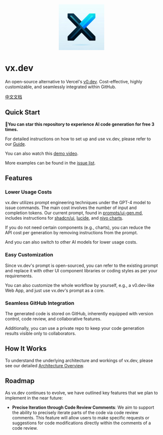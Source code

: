 <p align="center">
  <img width="150px" height="150px" src="./preview-ui/public/logo.jpg">
</p>

# vx.dev

An open-source alternative to Vercel's [v0.dev](https://v0.dev/). Cost-effective, highly customizable, and seamlessly integrated within GitHub.

[中文文档](./README.zh_CN.md)

## Quick Start

**🌟You can star this repository to experience AI code generation for free 3 times.**

For detailed instructions on how to set up and use vx.dev, please refer to our [Guide](./docs/quick-start.md).

You can also watch this [demo video](http://www.youtube.com/watch?v=J4LAOBRcu2c).

More examples can be found in the [issue list](https://github.com/Yuyz0112/vx.dev/issues?q=is%3Aissue+label%3Aui-gen%2Cvue-ui-gen).

## Features

### Lower Usage Costs

vx.dev utilizes prompt engineering techniques under the GPT-4 model to issue commands. The main cost involves the number of input and completion tokens. Our current prompt, found in [prompts/ui-gen.md](./prompts/ui-gen.md), includes instructions for [shadcn/ui](https://ui.shadcn.com/), [lucide](https://lucide.dev/), and [nivo charts](https://nivo.rocks/).

If you do not need certain components (e.g., charts), you can reduce the API cost per generation by removing instructions from the prompt.

And you can also switch to other AI models for lower usage costs.

### Easy Customization

Since vx.dev's prompt is open-sourced, you can refer to the existing prompt and replace it with other UI component libraries or coding styles as per your requirements.

You can also customize the whole workflow by yourself, e.g., a v0.dev-like Web App, and just use vx.dev's prompt as a core.

### Seamless GitHub Integration

The generated code is stored on GitHub, inherently equipped with version control, code review, and collaborative features.

Additionally, you can use a private repo to keep your code generation results visible only to collaborators.

## How It Works

To understand the underlying architecture and workings of vx.dev, please see our detailed [Architecture Overview](./docs/architecture.md).

## Roadmap

As vx.dev continues to evolve, we have outlined key features that we plan to implement in the near future:

- **Precise Iteration through Code Review Comments**: We aim to support the ability to precisely iterate parts of the code via code review comments. This feature will allow users to make specific requests or suggestions for code modifications directly within the comments of a code review.
